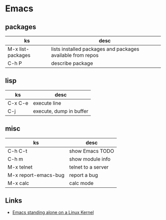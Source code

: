 # Emacs
packages
--------

| ks                | desc                                                       |
|-------------------|------------------------------------------------------------|
| M-x list-packages | lists installed packages and packages available from repos |
| C-h P <package>   | describe package                                           |


lisp
----

| ks      | desc                    |
|---------|-------------------------|
| C-x C-e | execute line            |
| C-j     | execute, dump in buffer |


misc
----

| ks                   | desc               |
|----------------------|--------------------|
| C-h C-t              | show Emacs TODO    |
| C-h m                | show module info   |
| M-x telnet           | telnet to a server |
| M-x report-emacs-bug | report a bug       |
| M-x calc             | calc mode          |


Links
-----

* [Emacs standing alone on a Linux Kernel](http://www.informatimago.com/linux/emacs-on-user-mode-linux.html?repost)


